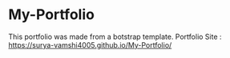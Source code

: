 # My-Portfolio
This portfolio was made from a botstrap template.
Portfolio Site : https://surya-vamshi4005.github.io/My-Portfolio/
